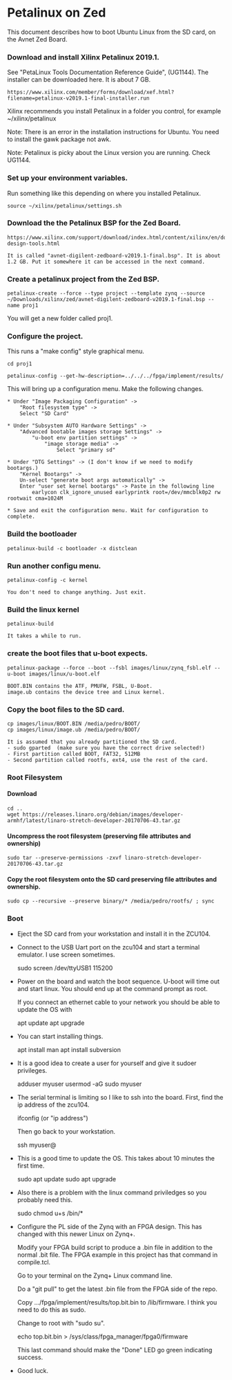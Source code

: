 # Petalinux on Zed

This document describes how to boot Ubuntu Linux from the SD card, on the Avnet Zed Board.

### Download and install Xilinx Petalinux 2019.1. 

See "PetaLinux Tools Documentation Reference Guide", (UG1144).  The installer can be downloaded here. It is about 7 GB.

    https://www.xilinx.com/member/forms/download/xef.html?filename=petalinux-v2019.1-final-installer.run

Xilinx recommends you install Petalinux in a folder you control, for example ~/xilinx/petalinux

Note: There is an error in the installation instructions for Ubuntu. You need to install the gawk package not awk.

Note: Petalinux is picky about the Linux version you are running. Check UG1144.

### Set up your environment variables. 

Run something like this depending on where you installed Petalinux.

    source ~/xilinx/petalinux/settings.sh

### Download the the Petalinux BSP for the Zed Board.

    https://www.xilinx.com/support/download/index.html/content/xilinx/en/downloadNav/embedded-design-tools.html

    It is called "avnet-digilent-zedboard-v2019.1-final.bsp". It is about 1.2 GB. Put it somewhere it can be accessed in the next command.


### Create a petalinux project from the Zed BSP.

    petalinux-create --force --type project --template zynq --source ~/Downloads/xilinx/zed/avnet-digilent-zedboard-v2019.1-final.bsp --name proj1

  You will get a new folder called proj1.

### Configure the project.  

This runs a "make config" style graphical menu.

    cd proj1

    petalinux-config --get-hw-description=../../../fpga/implement/results/

This will bring up a configuration menu.  Make the following changes.

    * Under "Image Packaging Configuration" -> 
        "Root filesystem type" -> 
        Select "SD Card"

    * Under "Subsystem AUTO Hardware Settings" ->
        "Advanced bootable images storage Settings" ->
            "u-boot env partition settings" ->
                "image storage media" ->
                    Select "primary sd"

    * Under "DTG Settings" -> (I don't know if we need to modify bootargs.)
        "Kernel Bootargs" -> 
        Un-select "generate boot args automatically" -> 
        Enter "user set kernel bootargs" -> Paste in the following line
            earlycon clk_ignore_unused earlyprintk root=/dev/mmcblk0p2 rw rootwait cma=1024M

    * Save and exit the configuration menu. Wait for configuration to complete.

### Build the bootloader

    petalinux-build -c bootloader -x distclean

### Run another configu menu.

    petalinux-config -c kernel

    You don't need to change anything. Just exit.

### Build the linux kernel

    petalinux-build

    It takes a while to run.

### create the boot files that u-boot expects. 

    petalinux-package --force --boot --fsbl images/linux/zynq_fsbl.elf --u-boot images/linux/u-boot.elf

    BOOT.BIN contains the ATF, PMUFW, FSBL, U-Boot.
    image.ub contains the device tree and Linux kernel.

### Copy the boot files to the SD card.

    cp images/linux/BOOT.BIN /media/pedro/BOOT/
    cp images/linux/image.ub /media/pedro/BOOT/

    It is assumed that you already partitioned the SD card. 
    - sudo gparted  (make sure you have the correct drive selected!)
    - First partition called BOOT, FAT32, 512MB
    - Second partition called rootfs, ext4, use the rest of the card.

### Root Filesystem

#### Download

    cd ..
    wget https://releases.linaro.org/debian/images/developer-armhf/latest/linaro-stretch-developer-20170706-43.tar.gz

#### Uncompress the root filesystem (preserving file attributes and ownership)

    sudo tar --preserve-permissions -zxvf linaro-stretch-developer-20170706-43.tar.gz

#### Copy the root filesystem onto the SD card preserving file attributes and ownership.

    sudo cp --recursive --preserve binary/* /media/pedro/rootfs/ ; sync

### Boot


- Eject the SD card from your workstation and install it in the ZCU104.

- Connect to the USB Uart port on the zcu104 and start a terminal emulator. I use screen sometimes.

    sudo screen /dev/ttyUSB1 115200

- Power on the board and watch the boot sequence. U-boot will time out and start linux. You should end up at the command prompt as root.

    If you connect an ethernet cable to your network you should be able to update the OS with

    apt update
    apt upgrade

- You can start installing things.

    apt install man
    apt install subversion

- It is a good idea to create a user for yourself and give it sudoer privileges.

    adduser myuser
    usermod -aG sudo myuser

- The serial  terminal is limiting so I like to ssh into the board. First, find the ip address of the zcu104.

    ifconfig (or "ip address")

    Then go back to your workstation.

    ssh myuser@<ip address> 

- This is a good time to update the OS. This takes about 10 minutes the first time.

	sudo apt update
	sudo apt upgrade

- Also there is a problem with the linux command priviledges so you probably need this.

    sudo chmod u+s /bin/*


- Configure the PL side of the Zynq with an FPGA design. This has changed with this newer Linux on Zynq+.

    Modify your FPGA build script to produce a .bin file in addition to the normal .bit file. The FPGA example in this project has that command in compile.tcl.
    
    Go to your terminal on the Zynq+ Linux command line.

    Do a "git pull" to get the latest .bin file from the FPGA side of the repo.

    Copy .../fpga/implement/results/top.bit.bin to /lib/firmware. I think you need to do this as sudo.

    Change to root with "sudo su".

    echo top.bit.bin > /sys/class/fpga_manager/fpga0/firmware

    This last command should make the "Done" LED go green indicating success.

- Good luck.
